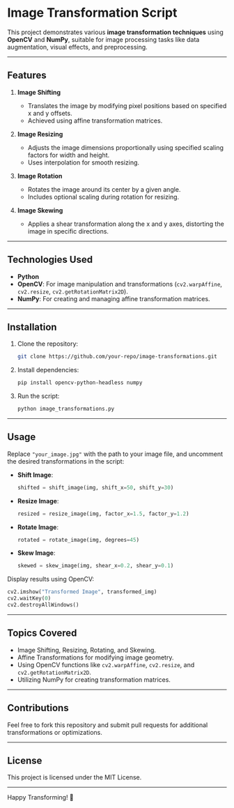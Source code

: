 # Image Transformation Script  

This project demonstrates various **image transformation techniques** using **OpenCV** and **NumPy**, suitable for image processing tasks like data augmentation, visual effects, and preprocessing.  

---

## **Features**  
1. **Image Shifting**  
   - Translates the image by modifying pixel positions based on specified x and y offsets.  
   - Achieved using affine transformation matrices.  

2. **Image Resizing**  
   - Adjusts the image dimensions proportionally using specified scaling factors for width and height.  
   - Uses interpolation for smooth resizing.  

3. **Image Rotation**  
   - Rotates the image around its center by a given angle.  
   - Includes optional scaling during rotation for resizing.  

4. **Image Skewing**  
   - Applies a shear transformation along the x and y axes, distorting the image in specific directions.  

---

## **Technologies Used**  
- **Python**  
- **OpenCV**: For image manipulation and transformations (`cv2.warpAffine`, `cv2.resize`, `cv2.getRotationMatrix2D`).  
- **NumPy**: For creating and managing affine transformation matrices.  

---

## **Installation**  

1. Clone the repository:  
   ```bash  
   git clone https://github.com/your-repo/image-transformations.git  
   ```  

2. Install dependencies:  
   ```bash  
   pip install opencv-python-headless numpy  
   ```  

3. Run the script:  
   ```bash  
   python image_transformations.py  
   ```  

---

## **Usage**  

Replace `"your_image.jpg"` with the path to your image file, and uncomment the desired transformations in the script:  

- **Shift Image**:  
   ```python  
   shifted = shift_image(img, shift_x=50, shift_y=30)  
   ```  

- **Resize Image**:  
   ```python  
   resized = resize_image(img, factor_x=1.5, factor_y=1.2)  
   ```  

- **Rotate Image**:  
   ```python  
   rotated = rotate_image(img, degrees=45)  
   ```  

- **Skew Image**:  
   ```python  
   skewed = skew_image(img, shear_x=0.2, shear_y=0.1)  
   ```  

Display results using OpenCV:  
```python  
cv2.imshow("Transformed Image", transformed_img)  
cv2.waitKey(0)  
cv2.destroyAllWindows()  
```  

---

## **Topics Covered**  
- Image Shifting, Resizing, Rotating, and Skewing.  
- Affine Transformations for modifying image geometry.  
- Using OpenCV functions like `cv2.warpAffine`, `cv2.resize`, and `cv2.getRotationMatrix2D`.  
- Utilizing NumPy for creating transformation matrices.  

---

## **Contributions**  
Feel free to fork this repository and submit pull requests for additional transformations or optimizations.  

---

## **License**  
This project is licensed under the MIT License.  

--- 

Happy Transforming! 🎉
